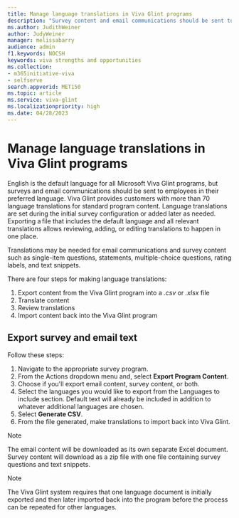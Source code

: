 ```yaml
---
title: Manage language translations in Viva Glint programs 
description: "Survey content and email communications should be sent to employees in their preferred language. Managing language translations is easy within Viva Glint program."
ms.author: JudithWeiner
author: JudyWeiner
manager: melissabarry
audience: admin
f1.keywords: NOCSH
keywords: viva strengths and opportunities
ms.collection:  
- m365initiative-viva
- selfserve 
search.appverid: MET150 
ms.topic: article
ms.service: viva-glint
ms.localizationpriority: high
ms.date: 04/28/2023
---
```


# Manage language translations in Viva Glint programs 

English is the default language for all Microsoft Viva Glint programs, but surveys and email communications should be sent to employees in their preferred language. Viva Glint provides customers with more than 70 language translations for standard program content. Language translations are set during the initial survey configuration or added later as needed. Exporting a file that includes the default language and all relevant translations allows reviewing, adding, or editing translations to happen in one place. 

Translations may be needed for email communications and survey content such as single-item questions, statements, multiple-choice questions, rating labels, and text snippets.  

There are four steps for making language translations: 

1. Export content from the Viva Glint program into a *.csv* or *.xlsx* file 
2. Translate content 
3. Review translations 
4. Import content back into the Viva Glint program 

## Export survey and email text 

Follow these steps: 

1. Navigate to the appropriate survey program. 
2. From the Actions dropdown menu and, select **Export Program Content**. 
3. Choose if you'll export email content, survey content, or both.  
4. Select the languages you would like to export from the Languages to include section. Default text will already be included in addition to whatever additional languages are chosen. 
5. Select **Generate CSV**. 
6. From the file generated, make translations to import back into Viva Glint. 

>[!NOTE]
> The email content will be downloaded as its own separate Excel document. Survey content will download as a zip file with one file containing survey questions and text snippets.

>[!NOTE]
> The Viva Glint system requires that one language document is initially exported and then later imported back into the program before the process can be repeated for other languages.